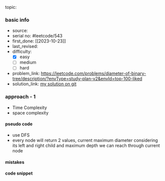 topic:

### basic info
- source: 
- serial no: #leetcode/543 
- first_done: [[2023-10-23]]
- last_revised:
- difficulty:
	- [x] easy
	- [ ] medium
	- [ ] hard
- problem_link: https://leetcode.com/problems/diameter-of-binary-tree/description/?envType=study-plan-v2&envId=top-100-liked
- solution_link: [my solution on git](https://github.com/shadow-1310/DSA_practice/blob/master/LeetCode/top_interview/tree/543-diameter_tree.py)

### approach - 1
- Time Complexity
- space complexity

#### pseudo code
- use DFS
- every node will return 2 values, current maximum diameter considering its left and right child and maximum depth we can reach through current node
#### mistakes

#### code snippet
```python

```